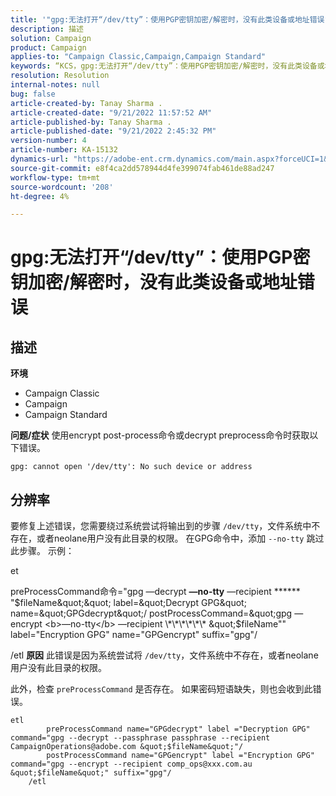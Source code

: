 ```yaml
---
title: '"gpg:无法打开“/dev/tty”：使用PGP密钥加密/解密时，没有此类设备或地址错误”'
description: 描述
solution: Campaign
product: Campaign
applies-to: "Campaign Classic,Campaign,Campaign Standard"
keywords: “KCS，gpg:无法打开“/dev/tty”：使用PGP密钥加密/解密时，没有此类设备或地址错误”
resolution: Resolution
internal-notes: null
bug: false
article-created-by: Tanay Sharma .
article-created-date: "9/21/2022 11:57:52 AM"
article-published-by: Tanay Sharma .
article-published-date: "9/21/2022 2:45:32 PM"
version-number: 4
article-number: KA-15132
dynamics-url: "https://adobe-ent.crm.dynamics.com/main.aspx?forceUCI=1&pagetype=entityrecord&etn=knowledgearticle&id=16788499-a439-ed11-9db1-002248086735"
source-git-commit: e8f4ca2dd578944d4fe399074fab461de88ad247
workflow-type: tm+mt
source-wordcount: '208'
ht-degree: 4%

---
```


# gpg:无法打开“/dev/tty”：使用PGP密钥加密/解密时，没有此类设备或地址错误

## 描述

<b>环境</b>
- Campaign Classic
- Campaign
- Campaign Standard



<b>问题/症状</b>
使用encrypt post-process命令或decrypt preprocess命令时获取以下错误。


```
gpg: cannot open '/dev/tty': No such device or address
```





## 分辨率


要修复上述错误，您需要绕过系统尝试将输出到的步骤 `/dev/tty`，文件系统中不存在，或者neolane用户没有此目录的权限。 在GPG命令中，添加 `--no-tty` 跳过此步骤。 示例：



et

preProcessCommand命令=&quot;gpg —decrypt <b>—no-tty</b> —recipient \*\*\*\*\*\* &quot;$fileName&quot;&quot; label=&quot;Decrypt GPG&quot; name=&quot;GPGdecrypt&quot;/ postProcessCommand=&quot;gpg —encrypt <b>—no-tty</b> —recipient \*\*\*\*\*\* &quot;$fileName&quot;&quot; label=&quot;Encryption GPG&quot; name=&quot;GPGencrypt&quot; suffix=&quot;gpg&quot;/

/etl
<b>原因</b>
此错误是因为系统尝试将 `/dev/tty`，文件系统中不存在，或者neolane用户没有此目录的权限。

此外，检查 `preProcessCommand` 是否存在。 如果密码短语缺失，则也会收到此错误。


```
etl
        preProcessCommand name="GPGdecrypt" label ="Decryption GPG" command="gpg --decrypt --passphrase passphrase --recipient CampaignOperations@adobe.com &quot;$fileName&quot;"/
        postProcessCommand name="GPGencrypt" label ="Encryption GPG" command="gpg --encrypt --recipient comp_ops@xxx.com.au &quot;$fileName&quot;" suffix="gpg"/
    /etl
```


